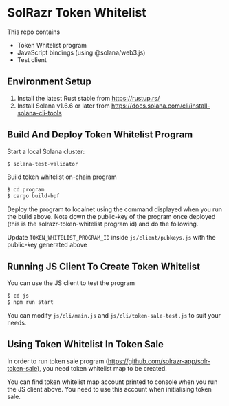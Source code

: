 # SolRazr Token Whitelist

This repo contains
* Token Whitelist program
* JavaScript bindings (using @solana/web3.js)
* Test client

## Environment Setup

1. Install the latest Rust stable from https://rustup.rs/
2. Install Solana v1.6.6 or later from https://docs.solana.com/cli/install-solana-cli-tools

## Build And Deploy Token Whitelist Program

Start a local Solana cluster:
```bash
$ solana-test-validator
```
Build token whitelist on-chain program
```bash
$ cd program
$ cargo build-bpf
```
Deploy the program to localnet using the command displayed when you run the build above. Note down the public-key of the program once deployed (this is the solrazr-token-whitelist program id) and do the following.

Update `TOKEN_WHITELIST_PROGRAM_ID` inside `js/client/pubkeys.js` with the public-key generated above

## Running JS Client To Create Token Whitelist

You can use the JS client to test the program
```bash
$ cd js
$ npm run start
```
You can modify `js/cli/main.js` and `js/cli/token-sale-test.js` to suit your needs.

## Using Token Whitelist In Token Sale

In order to run token sale program (https://github.com/solrazr-app/solr-token-sale), you need token whitelist map to be created.

You can find token whitelist map account printed to console when you run the JS client above. You need to use this account when initialising token sale.
